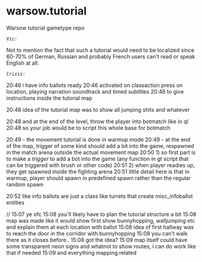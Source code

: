 warsow.tutorial
===============

Warsow tutorial gametype repo



    Vic:
Not to mention the fact that such a tutorial would need to be localized since 60-70% of German, Russian and probably French users can't read or speak English at all.



    Crizis:
20:46 i have info ballots ready
20:46 activated on classaction press on location, playing narration soundtrack and timed subtitles
20:46 to give instructions inside the tutorial map

20:48 idea of the tutorial map was to show all jumping shits and whatever

20:48 and at the end of the level, throw the player into botmatch like in ql
20:48 so your job would be to script this whole base for botmatch

20:49 - the movement tutorial is done in warmup mode
20:49 - at the end of the map, trigger of some kind should add a bit into the game, respawned in the match arena outside the actual movement map
20:50 1) so first part is to make a *trigger* to add a bot into the game (any function in gt script that can be triggered with brush or other code)
20:51 2) when player readies up, they get spawned inside the fighting arena
20:51 little detail here is that in warmup, player should spawn in predefined spawn rather than the regular random spawn

20:52 like info ballots are just a class like turrets that create misc_infoballot entities

//
15:07 ye ofc
15:08 you'll likely have to plan the tutorial structure a bit
15:08 map was made like it would show first show bunnyhopping, walljumping etc and explain them at each location with ballot
15:08 idea of first hallway was to reach the door in the corridor with bunnyhopping
15:08 you can't walk there as it closes before..
15:08 got the idea?
15:09 map itself could have some transparent neon signs and whatnot to show routes, i can do work like that if needed
15:09 and everything mapping related
